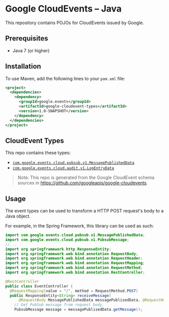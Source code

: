 # Google CloudEvents – Java

This repository contains POJOs for CloudEvents issued by Google.

## Prerequisites

- Java 7 (or higher)

## Installation

To use Maven, add the following lines to your `pom.xml` file:

```xml
<project>
  <dependencies>
    <dependency>
      <groupId>google.events</groupId>
      <artifactId>google-cloudevent-types</artifactId>
      <version>1.0-SNAPSHOT</version>
    </dependency>
  </dependencies>
</project>
```

## CloudEvent Types

This repo contains these types:

- [`com.google.events.cloud.pubsub.v1.MessagePublishedData`](google-cloudevent-types/src/main/java/com/google/events/cloud/pubsub/v1/MessagePublishedData.java)
- [`com.google.events.cloud.audit.v1.LogEntryData`](google-cloudevent-types/src/main/java/com/google/events/cloud/audit/v1/LogEntryData.java)

> Note: This repo is generated from the Google CloudEvent schema sources in https://github.com/googleapis/google-cloudevents.

## Usage

The event types can be used to transform a HTTP POST request's body to a Java object.

For example, in the Spring Framework, this library can be used as such:

```java
import com.google.events.cloud.pubsub.v1.MessagePublishedData;
import com.google.events.cloud.pubsub.v1.PubsubMessage;
//...
import org.springframework.http.ResponseEntity;
import org.springframework.web.bind.annotation.RequestBody;
import org.springframework.web.bind.annotation.RequestHeader;
import org.springframework.web.bind.annotation.RequestMapping;
import org.springframework.web.bind.annotation.RequestMethod;
import org.springframework.web.bind.annotation.RestController;

@RestController
public class EventController {
  @RequestMapping(value = "/", method = RequestMethod.POST)
  public ResponseEntity<String> receiveMessage(
      @RequestBody MessagePublishedData messagePublisedData, @RequestHeader Map<String, String> headers) {
    // Get PubSub message from request body.
    PubsubMessage message = messagePublisedData.getMessage();
```